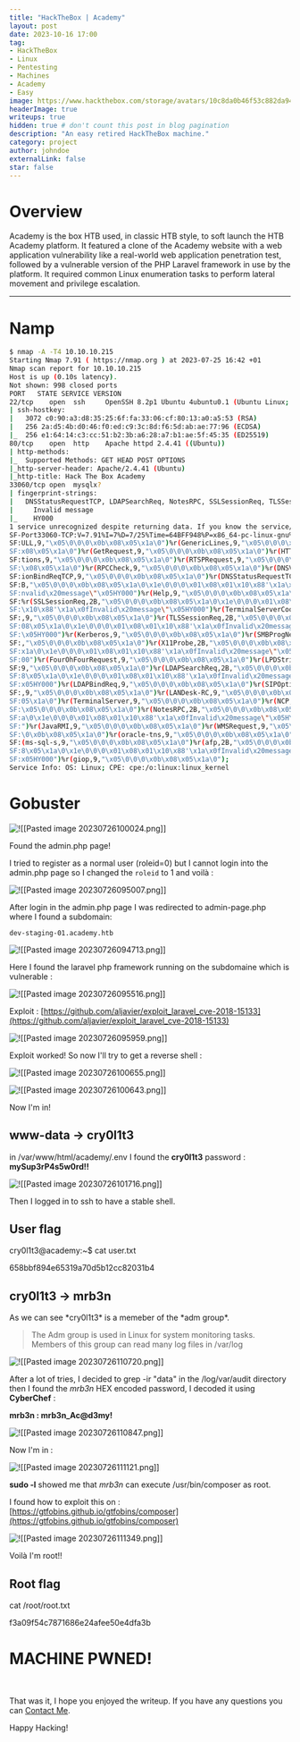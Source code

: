 ```yaml
---
title: "HackTheBox | Academy"
layout: post
date: 2023-10-16 17:00
tag: 
- HackTheBox
- Linux
- Pentesting
- Machines
- Academy
- Easy
image: https://www.hackthebox.com/storage/avatars/10c8da0b46f53c882da946668dcdab95.png
headerImage: true
writeups: true
hidden: true # don't count this post in blog pagination
description: "An easy retired HackTheBox machine."
category: project
author: johndoe
externalLink: false
star: false
---
```


# Overview

Academy is the box HTB used, in classic HTB style, to soft launch the HTB Academy platform. It featured a clone of the Academy website with a web application vulnerability like a real-world web application penetration test, followed by a vulnerable version of the PHP Laravel framework in use by the platform. It required common Linux enumeration tasks to perform lateral movement and privilege escalation.

---

# Namp
```bash
$ nmap -A -T4 10.10.10.215    
Starting Nmap 7.91 ( https://nmap.org ) at 2023-07-25 16:42 +01
Nmap scan report for 10.10.10.215
Host is up (0.10s latency).
Not shown: 998 closed ports
PORT   STATE SERVICE VERSION
22/tcp    open  ssh     OpenSSH 8.2p1 Ubuntu 4ubuntu0.1 (Ubuntu Linux; protocol 2.0)
| ssh-hostkey: 
|   3072 c0:90:a3:d8:35:25:6f:fa:33:06:cf:80:13:a0:a5:53 (RSA)
|   256 2a:d5:4b:d0:46:f0:ed:c9:3c:8d:f6:5d:ab:ae:77:96 (ECDSA)
|_  256 e1:64:14:c3:cc:51:b2:3b:a6:28:a7:b1:ae:5f:45:35 (ED25519)
80/tcp    open  http    Apache httpd 2.4.41 ((Ubuntu))
| http-methods: 
|_  Supported Methods: GET HEAD POST OPTIONS
|_http-server-header: Apache/2.4.41 (Ubuntu)
|_http-title: Hack The Box Academy
33060/tcp open  mysqlx?
| fingerprint-strings: 
|   DNSStatusRequestTCP, LDAPSearchReq, NotesRPC, SSLSessionReq, TLSSessionReq, X11Probe, afp: 
|     Invalid message
|_    HY000
1 service unrecognized despite returning data. If you know the service/version, please submit the following fingerprint at https://nmap.org/cgi-bin/submit.cgi?new-service :
SF-Port33060-TCP:V=7.91%I=7%D=7/25%Time=64BFF948%P=x86_64-pc-linux-gnu%r(N
SF:ULL,9,"\x05\0\0\0\x0b\x08\x05\x1a\0")%r(GenericLines,9,"\x05\0\0\0\x0b\
SF:x08\x05\x1a\0")%r(GetRequest,9,"\x05\0\0\0\x0b\x08\x05\x1a\0")%r(HTTPOp
SF:tions,9,"\x05\0\0\0\x0b\x08\x05\x1a\0")%r(RTSPRequest,9,"\x05\0\0\0\x0b
SF:\x08\x05\x1a\0")%r(RPCCheck,9,"\x05\0\0\0\x0b\x08\x05\x1a\0")%r(DNSVers
SF:ionBindReqTCP,9,"\x05\0\0\0\x0b\x08\x05\x1a\0")%r(DNSStatusRequestTCP,2
SF:B,"\x05\0\0\0\x0b\x08\x05\x1a\0\x1e\0\0\0\x01\x08\x01\x10\x88'\x1a\x0fI
SF:nvalid\x20message\"\x05HY000")%r(Help,9,"\x05\0\0\0\x0b\x08\x05\x1a\0")
SF:%r(SSLSessionReq,2B,"\x05\0\0\0\x0b\x08\x05\x1a\0\x1e\0\0\0\x01\x08\x01
SF:\x10\x88'\x1a\x0fInvalid\x20message\"\x05HY000")%r(TerminalServerCookie
SF:,9,"\x05\0\0\0\x0b\x08\x05\x1a\0")%r(TLSSessionReq,2B,"\x05\0\0\0\x0b\x
SF:08\x05\x1a\0\x1e\0\0\0\x01\x08\x01\x10\x88'\x1a\x0fInvalid\x20message\"
SF:\x05HY000")%r(Kerberos,9,"\x05\0\0\0\x0b\x08\x05\x1a\0")%r(SMBProgNeg,9
SF:,"\x05\0\0\0\x0b\x08\x05\x1a\0")%r(X11Probe,2B,"\x05\0\0\0\x0b\x08\x05\
SF:x1a\0\x1e\0\0\0\x01\x08\x01\x10\x88'\x1a\x0fInvalid\x20message\"\x05HY0
SF:00")%r(FourOhFourRequest,9,"\x05\0\0\0\x0b\x08\x05\x1a\0")%r(LPDString,
SF:9,"\x05\0\0\0\x0b\x08\x05\x1a\0")%r(LDAPSearchReq,2B,"\x05\0\0\0\x0b\x0
SF:8\x05\x1a\0\x1e\0\0\0\x01\x08\x01\x10\x88'\x1a\x0fInvalid\x20message\"\
SF:x05HY000")%r(LDAPBindReq,9,"\x05\0\0\0\x0b\x08\x05\x1a\0")%r(SIPOptions
SF:,9,"\x05\0\0\0\x0b\x08\x05\x1a\0")%r(LANDesk-RC,9,"\x05\0\0\0\x0b\x08\x
SF:05\x1a\0")%r(TerminalServer,9,"\x05\0\0\0\x0b\x08\x05\x1a\0")%r(NCP,9,"
SF:\x05\0\0\0\x0b\x08\x05\x1a\0")%r(NotesRPC,2B,"\x05\0\0\0\x0b\x08\x05\x1
SF:a\0\x1e\0\0\0\x01\x08\x01\x10\x88'\x1a\x0fInvalid\x20message\"\x05HY000
SF:")%r(JavaRMI,9,"\x05\0\0\0\x0b\x08\x05\x1a\0")%r(WMSRequest,9,"\x05\0\0
SF:\0\x0b\x08\x05\x1a\0")%r(oracle-tns,9,"\x05\0\0\0\x0b\x08\x05\x1a\0")%r
SF:(ms-sql-s,9,"\x05\0\0\0\x0b\x08\x05\x1a\0")%r(afp,2B,"\x05\0\0\0\x0b\x0
SF:8\x05\x1a\0\x1e\0\0\0\x01\x08\x01\x10\x88'\x1a\x0fInvalid\x20message\"\
SF:x05HY000")%r(giop,9,"\x05\0\0\0\x0b\x08\x05\x1a\0");
Service Info: OS: Linux; CPE: cpe:/o:linux:linux_kernel
```

# Gobuster

![!\[\[Pasted image 20230726100024.png\]\]](../../../assets/images/HTBPics/20230726100024.png)

Found the admin.php page!

I tried to register as a normal user (roleid=0) but I cannot login into the admin.php page so I changed the `roleid` to 1 and voilà :

![!\[\[Pasted image 20230726095007.png\]\]](../../../assets/images/HTBPics/20230726095007.png)

<p>After login in the admin.php page I was redirected to admin-page.php where I found a subdomain:</p>

`dev-staging-01.academy.htb`

![!\[\[Pasted image 20230726094713.png\]\]](../../../assets/images/HTBPics/20230726094713.png)

<p>Here I found the laravel php framework running on the subdomaine which is vulnerable :</p>

![!\[\[Pasted image 20230726095516.png\]\]](../../../assets/images/HTBPics/20230726095516.png)

Exploit : [https://github.com/aljavier/exploit_laravel_cve-2018-15133](https://github.com/aljavier/exploit_laravel_cve-2018-15133)

![!\[\[Pasted image 20230726095959.png\]\]](../../../assets/images/HTBPics/20230726095959.png)

Exploit worked!
So now I'll try to get a reverse shell :

![!\[\[Pasted image 20230726100655.png\]\]](../../../assets/images/HTBPics/20230726100655.png)

![!\[\[Pasted image 20230726100643.png\]\]](../../../assets/images/HTBPics/20230726100643.png)

Now I'm in!

## www-data -> cry0l1t3

in /var/www/html/academy/.env I found the **cry0l1t3** password : **mySup3rP4s5w0rd!!**

![!\[\[Pasted image 20230726101716.png\]\]](../../../assets/images/HTBPics/20230726101716.png)

<p>Then I logged in to ssh to have a stable shell.</p>

## User flag

<p>cry0l1t3@academy:~$ cat user.txt</p>
658bbf894e65319a70d5b12cc82031b4

## cry0l1t3 -> mrb3n

<p>As we can see *cry0l1t3* is a memeber of the *adm group*.</p>

> The Adm group is used in Linux for system monitoring tasks. Members of this group can read many log files in /var/log

![!\[\[Pasted image 20230726110720.png\]\]](../../../assets/images/HTBPics/20230726110720.png)

After a lot of tries, I decided to grep -ir "data" in the /log/var/audit directory then I found the *mrb3n* HEX encoded password, I decoded it using **CyberChef** :

<p></p>

**mrb3n : mrb3n_Ac@d3my!**

![!\[\[Pasted image 20230726110847.png\]\]](../../../assets/images/HTBPics/20230726110847.png)

Now I'm in :

![!\[\[Pasted image 20230726111121.png\]\]](../../../assets/images/HTBPics/20230726111121.png)

**sudo -l** showed me that *mrb3n* can execute /usr/bin/composer as root.

I found how to exploit this on : [https://gtfobins.github.io/gtfobins/composer](https://gtfobins.github.io/gtfobins/composer)

![!\[\[Pasted image 20230726111349.png\]\]](../../../assets/images/HTBPics/20230726111349.png)

Voilà I'm root!!

## Root flag

<p>cat /root/root.txt</p>
f3a09f54c7871686e24afee50e4dfa3b


<br/>

# MACHINE PWNED!

<br/>

That was it, I hope you enjoyed the writeup. If you have any questions you can [Contact Me](https://www.linkedin.com/in/hichamouardi).

<p>Happy Hacking!</p>